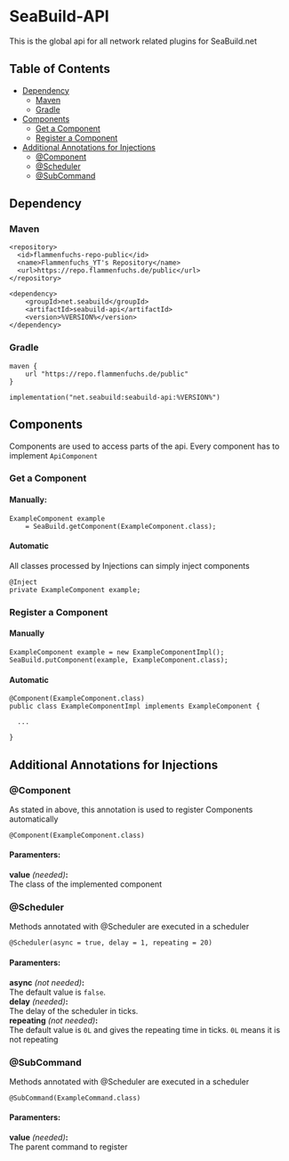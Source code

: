 # SeaBuild-API
This is the global api for all network related plugins for SeaBuild.net
## Table of Contents

- [Dependency](#dependency)
  - [Maven](#maven)
  - [Gradle](#gradle)
- [Components](#components)
  - [Get a Component](#get-a-component)
  - [Register a Component](#register-a-component)
- [Additional Annotations for Injections](#additional-annotations-for-injections)
  - [@Component](#component)
  - [@Scheduler](#scheduler)
  - [@SubCommand](#subcommand)
## Dependency
### Maven
```
<repository>
  <id>flammenfuchs-repo-public</id>
  <name>Flammenfuchs_YT's Repository</name>
  <url>https://repo.flammenfuchs.de/public</url>
</repository>
```
```
<dependency>
    <groupId>net.seabuild</groupId>
    <artifactId>seabuild-api</artifactId>
    <version>%VERSION%</version>
</dependency>
```
### Gradle
```
maven {
	url "https://repo.flammenfuchs.de/public"
}
```
```
implementation("net.seabuild:seabuild-api:%VERSION%")
```
## Components
Components are used to access parts of the api. Every component has to implement `ApiComponent`
### Get a Component
#### Manually:
```
ExampleComponent example
    = SeaBuild.getComponent(ExampleComponent.class);
```
#### Automatic
All classes processed by Injections can simply inject components

```
@Inject
private ExampleComponent example;
```
### Register a Component
#### Manually
```
ExampleComponent example = new ExampleComponentImpl();
SeaBuild.putComponent(example, ExampleComponent.class);
```
#### Automatic
```
@Component(ExampleComponent.class)
public class ExampleComponentImpl implements ExampleComponent {

  ...

}
```
## Additional Annotations for Injections
### @Component
As stated in above, this annotation is used to register Components automatically
```
@Component(ExampleComponent.class)
```
#### Paramenters:
**value** *(needed)***:** <br>
The class of the implemented component

### @Scheduler
Methods annotated with @Scheduler are executed in a scheduler
```
@Scheduler(async = true, delay = 1, repeating = 20)
```
#### Paramenters:
**async** *(not needed)***:** <br>
The default value is `false`.<br>
**delay** *(needed)***:** <br>
The delay of the scheduler in ticks.<br>
**repeating** *(not needed)***:** <br>
The default value is `0L` and gives the repeating time in ticks. `0L` means it is not repeating<br>

### @SubCommand
Methods annotated with @Scheduler are executed in a scheduler
```
@SubCommand(ExampleCommand.class)
```
#### Paramenters:
**value** *(needed)***:** <br>
The parent command to register<br>
